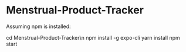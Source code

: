 # Menstrual-Product-Tracker

Assuming npm is installed:

cd Menstrual-Product-Tracker\n
npm install -g expo-cli
yarn install
npm start
